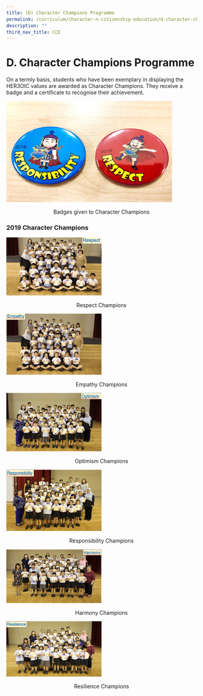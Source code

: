 ```yaml
---
title: (D) Character Champions Programme
permalink: /curriculum/character-n-citizenship-education/d-character-champions-programme
description: ""
third_nav_title: CCE
---
```

# **D. Character Champions Programme**

On a termly basis, students who have been exemplary in displaying the HER3OIC values are awarded as Character Champions. They receive a badge and a certificate to recognise their achievement.

![](/images/Picture4.png)

<center>Badges given to Character Champions</center>

### 2019 Character Champions

<img src="/images/Picture5.png" 
     style="width:50%">
<center>Respect Champions</center>
	
<img src="/images/Picture13.png" 
     style="width:50%">
<center>Empathy Champions</center>

<img src="/images/Picture7.png" 
     style="width:50%">
<center>Optimism Champions</center>

<img src="/images/Picture8.png" 
     style="width:50%">
<center>Responsibility Champions</center>

<img src="/images/Picture9.png" 
     style="width:50%">
<center>Harmony Champions</center>

<img src="/images/Picture%2010.png" 
     style="width:50%">
<center>Resilience Champions</center>

